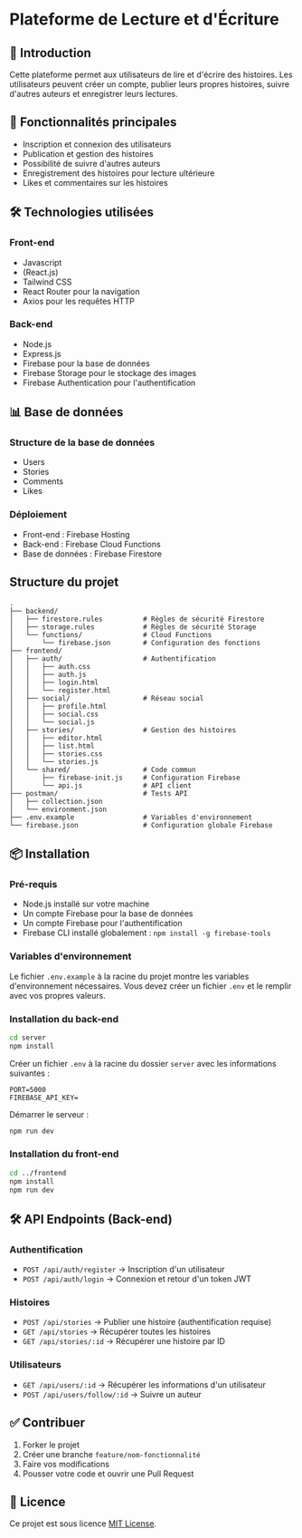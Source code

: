 # Plateforme de Lecture et d'Écriture

## 📖 Introduction

Cette plateforme permet aux utilisateurs de lire et d'écrire des histoires. Les utilisateurs peuvent créer un compte, publier leurs propres histoires, suivre d'autres auteurs et enregistrer leurs lectures.

## 🚀 Fonctionnalités principales

- Inscription et connexion des utilisateurs
- Publication et gestion des histoires
- Possibilité de suivre d'autres auteurs
- Enregistrement des histoires pour lecture ultérieure
- Likes et commentaires sur les histoires

## 🛠 Technologies utilisées

### **Front-end**

- Javascript
- (React.js)
- Tailwind CSS
- React Router pour la navigation
- Axios pour les requêtes HTTP

### **Back-end**

- Node.js
- Express.js
- Firebase pour la base de données
- Firebase Storage pour le stockage des images
- Firebase Authentication pour l'authentification

## 📊 Base de données

### **Structure de la base de données**

- Users
- Stories
- Comments
- Likes

### **Déploiement**

- Front-end : Firebase Hosting
- Back-end : Firebase Cloud Functions
- Base de données : Firebase Firestore

## Structure du projet

```
.
├── backend/
│   ├── firestore.rules          # Règles de sécurité Firestore
│   ├── storage.rules            # Règles de sécurité Storage
│   └── functions/               # Cloud Functions
│       └── firebase.json        # Configuration des fonctions
├── frontend/
│   ├── auth/                    # Authentification
│   │   ├── auth.css
│   │   ├── auth.js
│   │   ├── login.html
│   │   └── register.html
│   ├── social/                  # Réseau social
│   │   ├── profile.html
│   │   ├── social.css
│   │   └── social.js
│   ├── stories/                 # Gestion des histoires
│   │   ├── editor.html
│   │   ├── list.html
│   │   ├── stories.css
│   │   └── stories.js
│   └── shared/                  # Code commun
│       ├── firebase-init.js     # Configuration Firebase
│       └── api.js               # API client
├── postman/                     # Tests API
│   ├── collection.json
│   └── environment.json
├── .env.example                 # Variables d'environnement
└── firebase.json                # Configuration globale Firebase
```

## 📦 Installation

### **Pré-requis**

- Node.js installé sur votre machine
- Un compte Firebase pour la base de données
- Un compte Firebase pour l'authentification
- Firebase CLI installé globalement : `npm install -g firebase-tools`

### **Variables d'environnement**

Le fichier `.env.example` à la racine du projet montre les variables d'environnement nécessaires. Vous devez créer un fichier `.env` et le remplir avec vos propres valeurs.

### **Installation du back-end**

```bash
cd server
npm install
```

Créer un fichier `.env` à la racine du dossier `server` avec les informations suivantes :

```
PORT=5000
FIREBASE_API_KEY=
```

Démarrer le serveur :

```bash
npm run dev
```

### **Installation du front-end**

```bash
cd ../frontend
npm install
npm run dev
```

## 🛠 API Endpoints (Back-end)

### **Authentification**

- `POST /api/auth/register` → Inscription d'un utilisateur
- `POST /api/auth/login` → Connexion et retour d'un token JWT

### **Histoires**

- `POST /api/stories` → Publier une histoire (authentification requise)
- `GET /api/stories` → Récupérer toutes les histoires
- `GET /api/stories/:id` → Récupérer une histoire par ID

### **Utilisateurs**

- `GET /api/users/:id` → Récupérer les informations d'un utilisateur
- `POST /api/users/follow/:id` → Suivre un auteur

## ✅ Contribuer

1. Forker le projet
2. Créer une branche `feature/nom-fonctionnalité`
3. Faire vos modifications
4. Pousser votre code et ouvrir une Pull Request

## 📜 Licence

Ce projet est sous licence [MIT License](LICENSE).

